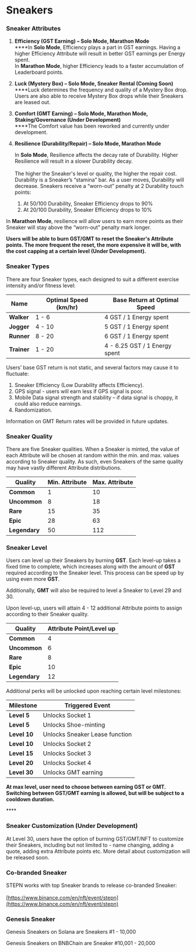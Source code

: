 # Sneakers

### Sneaker Attributes

1. **Efficiency (GST Earning) – Solo Mode, Marathon Mode**\
   ****In **Solo Mode**, Efficiency plays a part in GST earnings. Having a higher Efficiency Attribute will result in better GST earnings per Energy spent.\
   In **Marathon Mode**, higher Efficiency leads to a faster accumulation of Leaderboard points.
2. **Luck (Mystery Box) – Solo Mode, Sneaker Rental (Coming Soon)**\
   ****Luck determines the frequency and quality of a Mystery Box drop. Users are also able to receive Mystery Box drops while their Sneakers are leased out.
3. **Comfort (GMT Earning) – Solo Mode, Marathon Mode, Staking/Governance (Under  Development)**\
   ****The Comfort value has been reworked and currently under development.
4.  **Resilience (Durability/Repair) – Solo Mode, Marathon Mode**

    In **Solo Mode**, Resilience affects the decay rate of Durability. Higher Resilience will result in a slower Durability decay. \
    \
    The higher the Sneaker's level or quality, the higher the repair cost. Durability is a Sneaker’s “stamina” bar. As a user moves, Durability will decrease. Sneakers receive a “worn-out” penalty at 2 Durability touch points:

    1. At 50/100 Durability, Sneaker Efficiency drops to 90%
    2. At 20/100 Durability, Sneaker Efficiency drops to 10%

In **Marathon Mode**, resilience will allow users to earn more points as their Sneaker will stay above the “worn-out” penalty mark longer.

**Users will be able to burn GST/GMT to reset the Sneaker's Attribute points. The more frequent the reset, the more expensive it will be, with the cost capping at a certain level (Under Development).**

### Sneaker Types

There are four Sneaker types, each designed to suit a different exercise intensity and/or fitness level:

| **Name**    | **Optimal Speed (km/hr)** | **Base Return at Optimal Speed** |
| ----------- | ------------------------- | -------------------------------- |
| **Walker**  | 1 - 6                     | 4 GST / 1 Energy spent           |
| **Jogger**  | 4 - 10                    | 5 GST / 1 Energy spent           |
| **Runner**  | 8 - 20                    | 6 GST / 1 Energy spent           |
| **Trainer** | 1 - 20                    | 4 - 6.25 GST / 1 Energy spent    |

Users’ base GST return is not static, and several factors may cause it to fluctuate:

1. Sneaker Efficiency (Low Durability affects Efficiency).
2. GPS signal - users will earn less if GPS signal is poor.
3. Mobile Data signal strength and stability – if data signal is choppy, it could also reduce earnings.
4. Randomization.

Information on GMT Return rates will be provided in future updates.

### Sneaker Quality

There are five Sneaker qualities. When a Sneaker is minted, the value of each Attribute will be chosen at random within the min. and max. values according to Sneaker quality. As such, even Sneakers of the same quality may have vastly different Attribute distributions.

| Quality       | Min. Attribute | Max. Attribute |
| ------------- | -------------- | -------------- |
| **Common**    | 1              | 10             |
| **Uncommon**  | 8              | 18             |
| **Rare**      | 15             | 35             |
| **Epic**      | 28             | 63             |
| **Legendary** | 50             | 112            |

### Sneaker Level

Users can level up their Sneakers by burning **GST**. Each level-up takes a fixed time to complete, which increases along with the amount of **GST** required according to the Sneaker level. This process can be speed up by using even more **GST**.

Additionally, **GMT** will also be required to level a Sneaker to Level 29 and 30.

Upon level-up, users will attain 4 - 12 additional Attribute points to assign according to their Sneaker quality.

| Quality       | Attribute Point/Level up |
| ------------- | ------------------------ |
| **Common**    | 4                        |
| **Uncommon**  | 6                        |
| **Rare**      | 8                        |
| **Epic**      | 10                       |
| **Legendary** | 12                       |

Additional perks will be unlocked upon reaching certain level milestones:

| **Milestone** | **Triggered Event**            |
| ------------- | ------------------------------ |
| **Level 5**   | Unlocks Socket 1               |
| **Level 5**   | Unlocks Shoe-minting           |
| **Level 10**  | Unlocks Sneaker Lease function |
| **Level 10**  | Unlocks Socket 2               |
| **Level 15**  | Unlocks Socket 3               |
| **Level 20**  | Unlocks Socket 4               |
| **Level 30**  | Unlocks GMT earning            |

**At max level, user need to choose between earning GST or GMT. Switching between GST/GMT earning is allowed, but will be subject to a cooldown duration.**&#x20;

&#x20;****&#x20;

### Sneaker **Customization (Under Development)**

At Level 30, users have the option of burning GST/GMT/NFT to customize their Sneakers, including but not limited to - name changing, adding a quote, adding extra Attribute points etc. More detail about customization will be released soon.



### Co-branded Sneaker

STEPN works with top Sneaker brands to release co-branded Sneaker:\
\
[https://www.binance.com/en/nft/event/stepn](https://www.binance.com/en/nft/event/stepn)



### Genesis Sneaker

Genesis Sneakers on Solana are Sneakers #1 - 10,000

Genesis Sneakers on BNBChain are Sneaker #10,001 - 20,000
